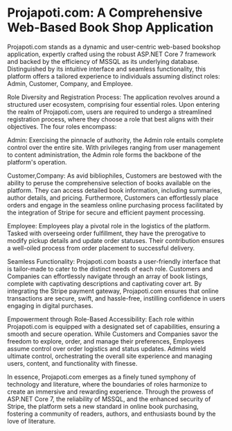 # Projapoti.com: A Comprehensive Web-Based Book Shop Application

Projapoti.com stands as a dynamic and user-centric web-based bookshop application, expertly crafted using the robust ASP.NET Core 7 framework and backed by the efficiency of MSSQL as its underlying database. Distinguished by its intuitive interface and seamless functionality, this platform offers a tailored experience to individuals assuming distinct roles: Admin, Customer, Company, and Employee.

Role Diversity and Registration Process:
The application revolves around a structured user ecosystem, comprising four essential roles. Upon entering the realm of Projapoti.com, users are required to undergo a streamlined registration process, where they choose a role that best aligns with their objectives. The four roles encompass:

Admin: Exercising the pinnacle of authority, the Admin role entails complete control over the entire site. With privileges ranging from user management to content administration, the Admin role forms the backbone of the platform's operation.

Customer,Company: As avid bibliophiles, Customers are bestowed with the ability to peruse the comprehensive selection of books available on the platform. They can access detailed book information, including summaries, author details, and pricing. Furthermore, Customers can effortlessly place orders and engage in the seamless online purchasing process facilitated by the integration of Stripe for secure and efficient payment processing.

Employee: Employees play a pivotal role in the logistics of the platform. Tasked with overseeing order fulfillment, they have the prerogative to modify pickup details and update order statuses. Their contribution ensures a well-oiled process from order placement to successful delivery.

Seamless Functionality:
Projapoti.com boasts a user-friendly interface that is tailor-made to cater to the distinct needs of each role. Customers and Companies can effortlessly navigate through an array of book listings, complete with captivating descriptions and captivating cover art. By integrating the Stripe payment gateway, Projapoti.com ensures that online transactions are secure, swift, and hassle-free, instilling confidence in users engaging in digital purchases.

Empowerment through Role-Based Accessibility:
Each role within Projapoti.com is equipped with a designated set of capabilities, ensuring a smooth and secure operation. While Customers and Companies savor the freedom to explore, order, and manage their preferences, Employees assume control over order logistics and status updates. Admins wield ultimate control, orchestrating the overall site experience and managing users, content, and functionality with finesse.

In essence, Projapoti.com emerges as a finely tuned symphony of technology and literature, where the boundaries of roles harmonize to create an immersive and rewarding experience. Through the prowess of ASP.NET Core 7, the reliability of MSSQL, and the enhanced security of Stripe, the platform sets a new standard in online book purchasing, fostering a community of readers, authors, and enthusiasts bound by the love of literature.
